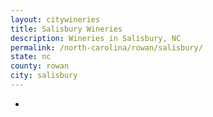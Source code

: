 ```yaml
---
layout: citywineries
title: Salisbury Wineries
description: Wineries in Salisbury, NC
permalink: /north-carolina/rowan/salisbury/
state: nc
county: rowan
city: salisbury
---
```

-
